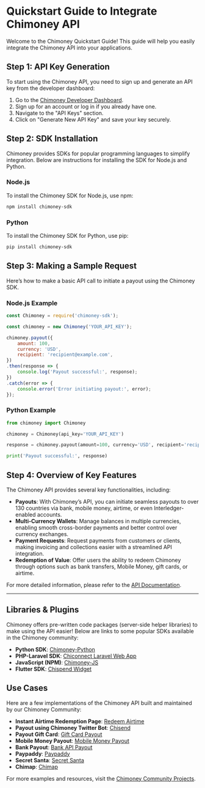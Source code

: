 # Quickstart Guide to Integrate Chimoney API

Welcome to the Chimoney Quickstart Guide! This guide will help you easily integrate the Chimoney API into your applications.

## Step 1: API Key Generation

To start using the Chimoney API, you need to sign up and generate an API key from the developer dashboard:

1. Go to the [Chimoney Developer Dashboard](https://dash.chimoney.io/auth/signin?next=/).
2. Sign up for an account or log in if you already have one.
3. Navigate to the "API Keys" section.
4. Click on "Generate New API Key" and save your key securely.

## Step 2: SDK Installation

Chimoney provides SDKs for popular programming languages to simplify integration. Below are instructions for installing the SDK for Node.js and Python.

### Node.js

To install the Chimoney SDK for Node.js, use npm:

```bash
npm install chimoney-sdk
```

### Python

To install the Chimoney SDK for Python, use pip:

```bash
pip install chimoney-sdk
```

## Step 3: Making a Sample Request

Here’s how to make a basic API call to initiate a payout using the Chimoney SDK.

### Node.js Example

```javascript
const Chimoney = require('chimoney-sdk');

const chimoney = new Chimoney('YOUR_API_KEY');

chimoney.payout({
    amount: 100,
    currency: 'USD',
    recipient: 'recipient@example.com',
})
.then(response => {
    console.log('Payout successful:', response);
})
.catch(error => {
    console.error('Error initiating payout:', error);
});
```

### Python Example

```python
from chimoney import Chimoney

chimoney = Chimoney(api_key='YOUR_API_KEY')

response = chimoney.payout(amount=100, currency='USD', recipient='recipient@example.com')

print('Payout successful:', response)
```

## Step 4: Overview of Key Features

The Chimoney API provides several key functionalities, including:

- **Payouts**: With Chimoney’s API, you can initiate seamless payouts to over 130 countries via bank, mobile money, airtime, or even Interledger-enabled accounts.
- **Multi-Currency Wallets**: Manage balances in multiple currencies, enabling smooth cross-border payments and better control over currency exchanges.
- **Payment Requests**: Request payments from customers or clients, making invoicing and collections easier with a streamlined API integration.
- **Redemption of Value**: Offer users the ability to redeem Chimoney through options such as bank transfers, Mobile Money, gift cards, or airtime.

For more detailed information, please refer to the [API Documentation](https://chimoney.io/developers-api/).

---

## Libraries & Plugins

Chimoney offers pre-written code packages (server-side helper libraries) to make using the API easier! Below are links to some popular SDKs available in the Chimoney community:

- **Python SDK**: [Chimoney-Python](https://github.com/Chimoney/chimoney-community-projects/tree/main/submissions/Chimoney-Python)
- **PHP-Laravel SDK**: [Chiconnect Laravel Web App](https://github.com/Chimoney/chimoney-community-projects/tree/main/submissions/chiconnect-laravel-web-app)
- **JavaScript (NPM)**: [Chimoney-JS](https://github.com/Chimoney/chimoney-community-projects/tree/main/submissions/chimoney-js)
- **Flutter SDK**: [Chispend Widget](https://github.com/Chimoney/chimoney-community-projects/tree/main/submissions/chispend_widget)

## Use Cases

Here are a few implementations of the Chimoney API built and maintained by our Chimoney Community:

- **Instant Airtime Redemption Page**: [Redeem Airtime](https://github.com/Chimoney/chimoney-community-projects/tree/main/submissions/chimoney-redeem-airtime)
- **Payout using Chimoney Twitter Bot**: [Chisend](https://github.com/Chimoney/chimoney-community-projects/tree/main/submissions/Chisend)
- **Payout Gift Card**: [Gift Card Payout](https://github.com/Chimoney/chimoney-community-projects/tree/main/submissions/chiconnect-giftcard-payout)
- **Mobile Money Payout**: [Mobile Money Payout](https://github.com/Chimoney/chimoney-community-projects/tree/main/submissions/chiconnect-mobile-money-payout)
- **Bank Payout**: [Bank API Payout](https://github.com/Chimoney/chimoney-community-projects/tree/main/submissions/chiconnect-bank-api-payoutt)
- **Paypaddy**: [Paypaddy](https://github.com/Chimoney/chimoney-community-projects/tree/main/submissions/pay-paddy)
- **Secret Santa**: [Secret Santa](https://github.com/Chimoney/chimoney-community-projects/tree/main/submissions/secret-santa)
- **Chimap**: [Chimap](https://github.com/Chimoney/chimoney-community-projects/tree/main/submissions/chimap)

For more examples and resources, visit the [Chimoney Community Projects](https://github.com/Chimoney/chimoney-community-projects).
